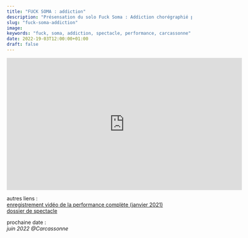 ```yaml
---
title: "FUCK SOMA : addiction"
description: "Présensation du solo Fuck Soma : Addiction chorégraphié par Mehdi Mojahid"
slug: "fuck-soma-addiction"
image:
keywords: "fuck, soma, addiction, spectacle, performance, carcassonne"
date: 2022-19-03T12:00:00+01:00
draft: false
---
```


<iframe title="vimeo-player" src="https://player.vimeo.com/video/513411355?h=c9421e9bb7" width="640" height="360" frameborder="0" allowfullscreen></iframe>  

autres liens :  
[enregistrement vidéo de la performance complète (janvier 2021)](https://vimeo.com/513394587)  
[dossier de spectacle](/FUCK-SOMA-july2021.pdf)

prochaine date :  
*juin 2022 @Carcassonne*